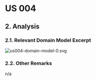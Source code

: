 # US 004

## 2. Analysis

### 2.1. Relevant Domain Model Excerpt 

![us004-domain-model-0.svg](svg%2Fus004-domain-model.svg)

### 2.2. Other Remarks

n/a